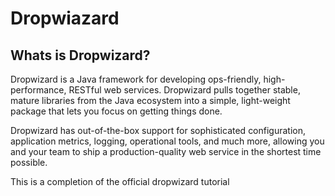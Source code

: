 # Dropwiazard

## Whats is Dropwizard?
Dropwizard is a Java framework for developing ops-friendly, high-performance, RESTful web services.
Dropwizard pulls together stable, mature libraries from the Java ecosystem into a simple, light-weight package that lets you focus on getting things done.

Dropwizard has out-of-the-box support for sophisticated configuration, application metrics, logging, operational tools, and much more, allowing you and your team to ship a production-quality web service in the shortest time possible.


This is a completion of the official dropwizard tutorial
